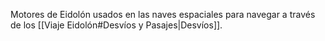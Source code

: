 Motores de Eidolón usados en las naves espaciales para navegar a través de los [[Viaje Eidolón#Desvíos y Pasajes|Desvíos]].